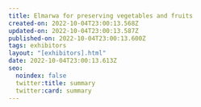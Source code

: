 ```yaml
---
title: Elmarwa for preserving vegetables and fruits
created-on: 2022-10-04T23:00:13.568Z
updated-on: 2022-10-04T23:00:13.587Z
published-on: 2022-10-04T23:00:13.600Z
tags: exhibitors
layout: "[exhibitors].html"
date: 2022-10-04T23:00:13.613Z
seo:
  noindex: false
  twitter:title: summary
  twitter:card: summary
---
```

